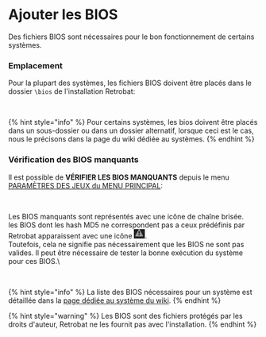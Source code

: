 # Ajouter les BIOS

Des fichiers BIOS sont nécessaires pour le bon fonctionnement de certains systèmes.

### Emplacement

Pour la plupart des systèmes, les fichiers BIOS doivent être placés dans le dossier `\bios` de l'installation Retrobat:

<div align="left">

<figure><img src="https://i.imgur.com/5vAbqqT.png" alt=""><figcaption></figcaption></figure>

</div>

{% hint style="info" %}
Pour certains systèmes, les bios doivent être placés dans un sous-dossier ou dans un dossier alternatif, lorsque ceci est le cas, nous le précisons dans la page du wiki dédiée au systèmes.
{% endhint %}

### Vérification des BIOS manquants

Il est possible de **VÉRIFIER LES BIOS MANQUANTS** depuis le menu [PARAMÈTRES DES JEUX du MENU PRINCIPAL](../navigation/main-menu.md#parametres-des-jeux):

<div align="left">

<figure><img src="https://i.imgur.com/eqjOLzI.png" alt=""><figcaption></figcaption></figure>

</div>

Les BIOS manquants sont représentés avec une icône de chaîne brisée.\
les BIOS dont les hash MD5 ne correspondent pas a ceux prédéfinis par Retrobat apparaissent avec une icône <img src="../.gitbook/assets/image (28).png" alt="" data-size="line">.\
Toutefois, cela ne signifie pas nécessairement que les BIOS ne sont pas valides. Il peut être nécessaire de tester la bonne exécution du système pour ces BIOS.\


<div align="left">

<figure><img src="https://i.imgur.com/EaPnykK.png" alt=""><figcaption></figcaption></figure>

</div>

{% hint style="info" %}
La liste des BIOS nécessaires pour un système est détaillée dans la [page dédiée au système du wiki](../systemes-and-emulateurs/supported-game-systems/).
{% endhint %}

{% hint style="warning" %}
Les BIOS sont des fichiers protégés par les droits d'auteur, Retrobat ne les fournit pas avec l'installation.
{% endhint %}
